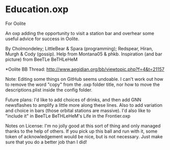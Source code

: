 # Education.oxp

For Oolite

An oxp adding the opportunity to visit a station bar and overhear some useful advice for success in Oolite.

By Cholmondeley; LittleBear & Spara (programming); Redspear, Hiran, Murgh & Cody (gossip). 
Help from Montana05 & phkb. 
Inspiration (and bar picture) from BeeTLe BeTHLeHeM

*Oolite BB Thread: http://www.aegidian.org/bb/viewtopic.php?f=4&t=21157

Note: Editing some things on GitHub seems undoable. I can't work out how to remove the word "copy" from the .oxp folder title, nor how to move the descriptions.plist inside the config folder.

Future plans: I'd like to add choices of drinks, and then add GNN newsflashes to amplify a little more along these lines. Also to add variation and choice in bars (those orbital stations are massive). I'd also like to "include it" in BeeTLe BeTHLeHeM's Life in the Frontier.oxp

Notes on License: I'm no jolly good at this sort of thing and only managed thanks to the help of others. If you pick up this ball and run with it, some token of acknowledgement would be nice, but is not necessary. Just make sure that you do a better job than I did!
